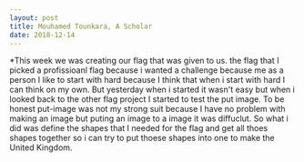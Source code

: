 ```yaml
---
layout: post
title: Mouhamed Tounkara, A Scholar 
date: 2018-12-14
---
```

*This week we was creating our flag that was given to us. the flag that I picked a profissioanl flag because i wanted a challenge because me as a person I like to start with hard because I think that when i start with hard I can think on my own. But yesterday when i started it wasn't easy but when i looked back to the other flag project I started to test the put image. To be honest put-image was not my strong suit because I have no problem with making an image but puting an image to a image it was diffuclut. So what i did was define the shapes that I needed for the flag and get all thoes shapes together so i can try to put thoese shapes into one to make the United Kingdom. 
```
